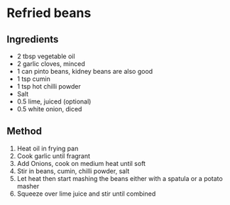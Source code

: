 # Refried beans

## Ingredients
* 2 tbsp vegetable oil
* 2 garlic cloves, minced
* 1 can pinto beans, kidney beans are also good
* 1 tsp cumin
* 1 tsp hot chilli powder
* Salt
* 0.5 lime, juiced (optional)
* 0.5 white onion, diced

## Method
1. Heat oil in frying pan
2. Cook garlic until fragrant
3. Add Onions, cook on medium heat until soft
4. Stir in beans, cumin, chilli powder, salt
5. Let heat then start mashing the beans either with a spatula or a potato masher
6. Squeeze over lime juice and stir until combined
